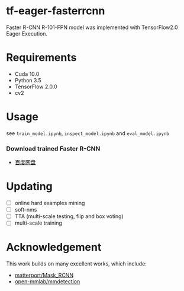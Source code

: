 # tf-eager-fasterrcnn

Faster R-CNN R-101-FPN model was implemented with TensorFlow2.0 Eager Execution. 

# Requirements

- Cuda 10.0
- Python 3.5
- TensorFlow 2.0.0
- cv2

# Usage

see `train_model.ipynb`, `inspect_model.ipynb` and `eval_model.ipynb`


### Download trained Faster R-CNN

- [百度网盘](https://pan.baidu.com/s/1I5PGkpvnDSduJnngoWuktQ)


# Updating

- [ ] online hard examples mining
- [ ] soft-nms
- [ ] TTA (multi-scale testing, flip and box voting)
- [ ] multi-scale training

# Acknowledgement

This work builds on many excellent works, which include:

- [matterport/Mask_RCNN](https://github.com/matterport/Mask_RCNN)
- [open-mmlab/mmdetection](https://github.com/open-mmlab/mmdetection)
